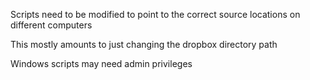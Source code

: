 Scripts need to be modified to point to the correct source locations on different computers

This mostly amounts to just changing the dropbox directory path

Windows scripts may need admin privileges